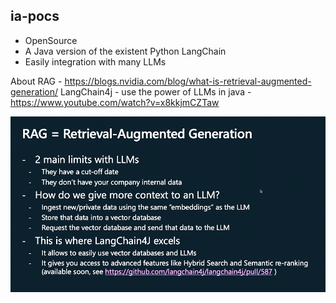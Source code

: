 ## ia-pocs

 - OpenSource
 - A Java version of the existent Python LangChain
 - Easily integration with many LLMs


About RAG - https://blogs.nvidia.com/blog/what-is-retrieval-augmented-generation/
LangChain4j - use the power of LLMs in java - https://www.youtube.com/watch?v=x8kkjmCZTaw

![img.png](img.png)